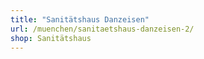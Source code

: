 ```yaml
---
title: "Sanitätshaus Danzeisen"
url: /muenchen/sanitaetshaus-danzeisen-2/
shop: Sanitätshaus
---
```

